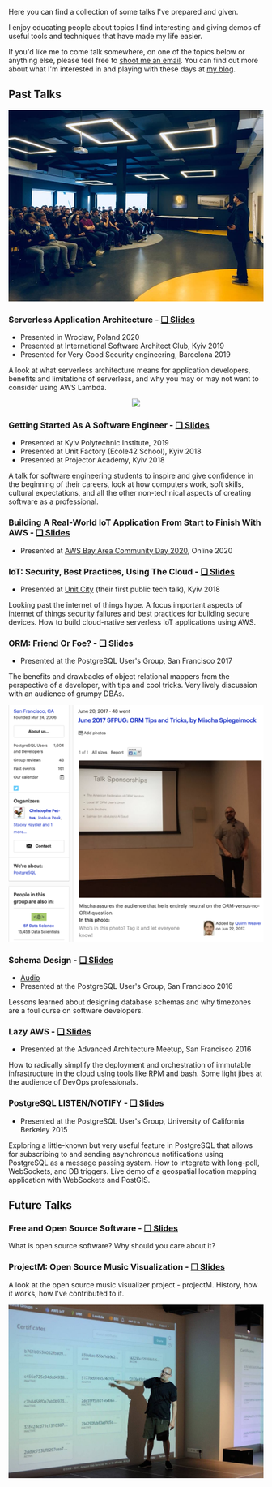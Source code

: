 Here you can find a collection of some talks I've prepared and given.

I enjoy educating people about topics I find interesting and giving demos of useful tools and techniques that have made my life easier.

If you'd like me to come talk somewhere, on one of the topics below or anything else, please feel free to [shoot me an email](mailto:me@mish.dev). You can find out more about what I'm interested in and playing with these days at [my blog](https://spiegelmock.com).


## Past Talks

![Unit Factory](img/a.jpg)

### Serverless Application Architecture - [❑ Slides](slides/serverless.pdf)
-  Presented in Wrocław, Poland 2020
-  Presented at International Software Architect Club, Kyiv 2019
-  Presented for Very Good Security engineering, Barcelona 2019

A look at what serverless architecture means for application developers, benefits and limitations of serverless, and why you may or may not want to consider using AWS Lambda.
<div align="center">
      <a href="https://www.youtube.com/watch?v=rXPwLZJ9l2M">
     <img 
      src="https://img.youtube.com/vi/rXPwLZJ9l2M/0.jpg" 
      style="width:640;">
      </a>
    </div>

### Getting Started As A Software Engineer - [❑ Slides](slides/getting-started-as-a-software-engineer.pdf)
- Presented at Kyiv Polytechnic Institute, 2019
- Presented at Unit Factory (Ecole42 School), Kyiv 2018
- Presented at Projector Academy, Kyiv 2018

A talk for software engineering students to inspire and give confidence in the beginning of their careers, look at how computers work, soft skills, cultural expectations, and all the other non-technical aspects of creating software as a professional.


### Building A Real-World IoT Application From Start to Finish With AWS - [❑ Slides](slides/AWSIot2020.pdf)
-  Presented at [AWS Bay Area Community Day 2020](https://awscommunityday.com/#speaker-mischaspiegelmock), Online 2020


### IoT: Security, Best Practices, Using The Cloud - [❑ Slides](slides/IoT_noVideo.pdf)
-  Presented at [Unit City](http://unit.city) (their first public tech talk), Kyiv 2018

Looking past the internet of things hype. A focus important aspects of internet of things security failures and best practices for building secure devices. How to build cloud-native serverless IoT applications using AWS.


### ORM: Friend Or Foe? - [❑ Slides](slides/ORM.pdf)
-  Presented at the PostgreSQL User's Group, San Francisco 2017

The benefits and drawbacks of object relational mappers from the perspective of a developer, with tips and cool tricks. Very lively discussion with an audience of grumpy DBAs.

![ORM Talk](img/orm.png)


### Schema Design - [❑ Slides](slides/schema_design.pdf)
-  [Audio](https://soundcloud.com/adam-wood-969912350/mischa-spiegelmock-schema-design-pgsql)
-  Presented at the PostgreSQL User's Group, San Francisco 2016

Lessons learned about designing database schemas and why timezones are a foul curse on software developers.


### Lazy AWS - [❑ Slides](slides/LazyAWS.pdf)
-  Presented at the Advanced Architecture Meetup, San Francisco 2016

How to radically simplify the deployment and orchestration of immutable infrastructure in the cloud using tools like RPM and bash. Some light jibes at the audience of DevOps professionals.


### PostgreSQL LISTEN/NOTIFY - [❑ Slides](slides/pgnotify.pdf)
-  Presented at the PostgreSQL User's Group, University of California Berkeley 2015

Exploring a little-known but very useful feature in PostgreSQL that allows for subscribing to and sending asynchronous notifications using PostgreSQL as a message passing system. How to integrate with long-poll, WebSockets, and DB triggers. Live demo of a geospatial location mapping application with WebSockets and PostGIS.



## Future Talks


### Free and Open Source Software - [❑ Slides](slides/opensource.pdf)

What is open source software? Why should you care about it?


### ProjectM: Open Source Music Visualization - [❑ Slides](slides/projectM_noVideo.pdf)

A look at the open source music visualizer project - projectM. History, how it works, how I've contributed to it.

![Unit City](img/b.jpg)
